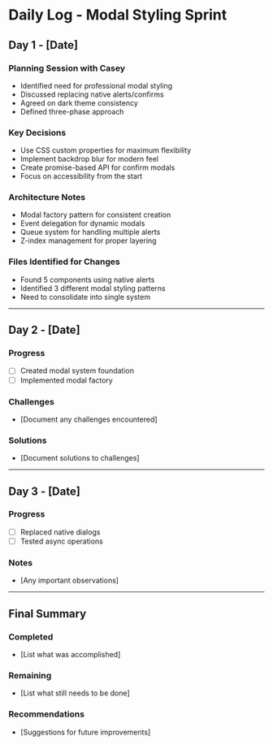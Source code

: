 # Daily Log - Modal Styling Sprint

## Day 1 - [Date]

### Planning Session with Casey
- Identified need for professional modal styling
- Discussed replacing native alerts/confirms
- Agreed on dark theme consistency
- Defined three-phase approach

### Key Decisions
- Use CSS custom properties for maximum flexibility
- Implement backdrop blur for modern feel
- Create promise-based API for confirm modals
- Focus on accessibility from the start

### Architecture Notes
- Modal factory pattern for consistent creation
- Event delegation for dynamic modals
- Queue system for handling multiple alerts
- Z-index management for proper layering

### Files Identified for Changes
- Found 5 components using native alerts
- Identified 3 different modal styling patterns
- Need to consolidate into single system

---

## Day 2 - [Date]

### Progress
- [ ] Created modal system foundation
- [ ] Implemented modal factory

### Challenges
- [Document any challenges encountered]

### Solutions
- [Document solutions to challenges]

---

## Day 3 - [Date]

### Progress
- [ ] Replaced native dialogs
- [ ] Tested async operations

### Notes
- [Any important observations]

---

## Final Summary

### Completed
- [List what was accomplished]

### Remaining
- [List what still needs to be done]

### Recommendations
- [Suggestions for future improvements]